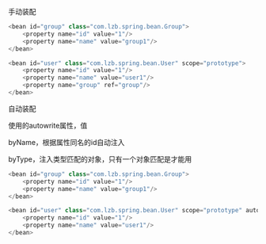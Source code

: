 手动装配

```javascript
<bean id="group" class="com.lzb.spring.bean.Group">
    <property name="id" value="1"/>
    <property name="name" value="group1"/>
</bean>

<bean id="user" class="com.lzb.spring.bean.User" scope="prototype">
    <property name="id" value="1"/>
    <property name="name" value="user1"/>
    <property name="group" ref="group"/>
</bean>
```

自动装配

使用<bean>的autowrite属性，值

byName，根据属性同名的id自动注入

byType，注入类型匹配的对象，只有一个对象匹配是才能用

```javascript
<bean id="group" class="com.lzb.spring.bean.Group">
    <property name="id" value="1"/>
    <property name="name" value="group1"/>
</bean>

<bean id="user" class="com.lzb.spring.bean.User" scope="prototype" autowire="byName">
    <property name="id" value="1"/>
    <property name="name" value="user1"/>
</bean>
```

